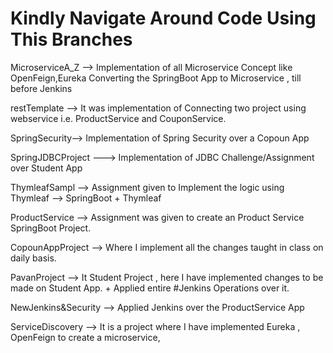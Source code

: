 # Kindly Navigate Around Code Using This Branches


MicroserviceA_Z --> Implementation of all Microservice Concept like OpenFeign,Eureka Converting the SpringBoot App to Microservice , till before Jenkins

restTemplate --> It was implementation of Connecting two project using webservice i.e. ProductService and CouponService.

SpringSecurity--> Implementation of Spring Security over a Copoun App

SpringJDBCProject ---> Implementation of JDBC Challenge/Assignment over Student App

ThymleafSampl --> Assignment given to Implement the logic using Thymleaf --> SpringBoot + Thymleaf

ProductService --> Assignment was given to create an Product Service SpringBoot Project.

CopounAppProject --> Where I implement all the changes taught in class on daily basis.

PavanProject --> It Student Project , here I have implemented changes to be made on Student App. + Applied entire #Jenkins Operations over it.

NewJenkins&Security --> Applied Jenkins over the ProductService App

ServiceDiscovery --> It is a project where I have implemented Eureka , OpenFeign to create a microservice,



